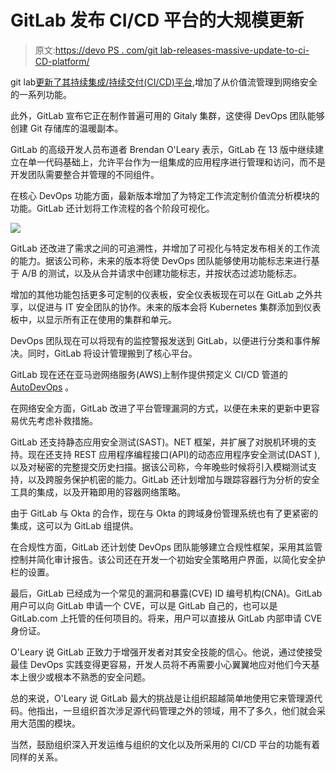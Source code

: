# GitLab 发布 CI/CD 平台的大规模更新

> 原文:[https://devo PS . com/git lab-releases-massive-update-to-ci-CD-platform/](https://devops.com/gitlab-releases-massive-update-to-ci-cd-platform/)

git lab[更新了其持续集成/持续交付(CI/CD)平台](https://www.globenewswire.com/news-release/2020/05/22/2037627/0/en/GitLab-Expands-Industry-Leading-DevSecOps-Platform-with-13-0-Release.html),增加了从价值流管理到网络安全的一系列功能。

此外，GitLab 宣布它正在制作普遍可用的 Gitaly 集群，这使得 DevOps 团队能够创建 Git 存储库的温暖副本。

GitLab 的高级开发人员布道者 Brendan O'Leary 表示，GitLab 在 13 版中继续建立在单一代码基础上，允许平台作为一组集成的应用程序进行管理和访问，而不是开发团队需要整合并管理的不同组件。

在核心 DevOps 功能方面，最新版本增加了为特定工作流定制价值流分析模块的功能。GitLab 还计划将工作流程的各个阶段可视化。

![](../Images/2576c48548cb3e37454f3b721656c820.png)

GitLab 还改进了需求之间的可追溯性，并增加了可视化与特定发布相关的工作流的能力。据该公司称，未来的版本将使 DevOps 团队能够使用功能标志来进行基于 A/B 的测试，以及从合并请求中创建功能标志，并按状态过滤功能标志。

增加的其他功能包括更多可定制的仪表板，安全仪表板现在可以在 GitLab 之外共享，以促进与 IT 安全团队的协作。未来的版本会将 Kubernetes 集群添加到仪表板中，以显示所有正在使用的集群和单元。

DevOps 团队现在可以将现有的监控警报发送到 GitLab，以便进行分类和事件解决。同时，GitLab 将设计管理搬到了核心平台。

GitLab 现在还在亚马逊网络服务(AWS)上制作提供预定义 CI/CD 管道的 [AutoDevOps](https://devops.com/gitlab-moves-to-automate-devops/) 。

在网络安全方面，GitLab 改进了平台管理漏洞的方式，以便在未来的更新中更容易优先考虑补救措施。

GitLab 还支持静态应用安全测试(SAST)。NET 框架，并扩展了对脱机环境的支持。现在还支持 REST 应用程序编程接口(API)的动态应用程序安全测试(DAST ),以及对秘密的完整提交历史扫描。据该公司称，今年晚些时候将引入模糊测试支持，以及跨服务保护机密的能力。GitLab 还计划增加与跟踪容器行为分析的安全工具的集成，以及开箱即用的容器网络策略。

由于 GitLab 与 Okta 的合作，现在与 Okta 的跨域身份管理系统也有了更紧密的集成，这可以为 GitLab 组提供。

在合规性方面，GitLab 还计划使 DevOps 团队能够建立合规性框架，采用其监管控制并简化审计报告。该公司还在开发一个初始安全策略用户界面，以简化安全护栏的设置。

最后，GitLab 已经成为一个常见的漏洞和暴露(CVE) ID 编号机构(CNA)。GitLab 用户可以向 GitLab 申请一个 CVE，可以是 GitLab 自己的，也可以是 GitLab.com 上托管的任何项目的。将来，用户可以直接从 GitLab 内部申请 CVE 身份证。

O'Leary 说 GitLab 正致力于增强开发者对其安全技能的信心。他说，通过使接受最佳 DevOps 实践变得更容易，开发人员将不再需要小心翼翼地应对他们今天基本上很少或根本不熟悉的安全问题。

总的来说，O'Leary 说 GitLab 最大的挑战是让组织超越简单地使用它来管理源代码。他指出，一旦组织首次涉足源代码管理之外的领域，用不了多久，他们就会采用大范围的模块。

当然，鼓励组织深入开发运维与组织的文化以及所采用的 CI/CD 平台的功能有着同样的关系。